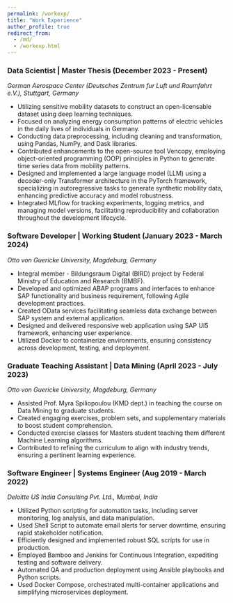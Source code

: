 ```yaml
---
permalink: /workexp/
title: "Work Experience"
author_profile: true
redirect_from:
  - /md/
  - /workexp.html
---
```


### Data Scientist | Master Thesis (December 2023 - Present)

_German Aerospace Center (Deutsches Zentrum fur Luft und Raumfahrt e.V.), Stuttgart, Germany_

* Utilizing sensitive mobility datasets to construct an open-licensable dataset using deep learning techniques.
* Focused on analyzing energy consumption patterns of electric vehicles in the daily lives of individuals in Germany.
* Conducting data preprocessing, including cleaning and transformation, using Pandas, NumPy, and Dask libraries.
* Contributed enhancements to the open-source tool Vencopy, employing object-oriented programming (OOP)
principles in Python to generate time series data from mobility patterns.
* Designed and implemented a large language model (LLM) using a decoder-only Transformer architecture in the PyTorch framework, specializing in autoregressive tasks to generate synthetic mobility data, enhancing predictive accuracy and model robustness.
* Integrated MLflow for tracking experiments, logging metrics, and managing model versions, facilitating reproducibility and collaboration throughout the development lifecycle.

### Software Developer | Working Student (January 2023 - March 2024)

_Otto von Guericke University, Magdeburg, Germany_

* Integral member - Bildungsraum Digital (BIRD) project by Federal Ministry of Education and Research (BMBF).
* Developed and optimized ABAP programs and interfaces to enhance SAP functionality and business requirement,
following Agile development practices.
* Created OData services facilitating seamless data exchange between SAP system and external application.
* Designed and delivered responsive web application using SAP UI5 framework, enhancing user experience.
* Utilized Docker to containerize environments, ensuring consistency across development, testing, and deployment.

### Graduate Teaching Assistant | Data Mining (April 2023 - July 2023)

_Otto von Guericke University, Magdeburg, Germany_

* Assisted Prof. Myra Spiliopoulou (KMD dept.) in teaching the course on Data Mining to graduate students.
* Created engaging exercises, problem sets, and supplementary materials to boost student comprehension.
* Conducted exercise classes for Masters student teaching them different Machine Learning algorithms.
* Contributed to refining the curriculum to align with industry trends, ensuring a pertinent learning experience.

### Software Engineer | Systems Engineer (Aug 2019 - March 2022)

_Deloitte US India Consulting Pvt. Ltd., Mumbai, India_

* Utilized Python scripting for automation tasks, including server monitoring, log analysis, and data manipulation.
* Used Shell Script to automate email alerts for server downtime, ensuring rapid stakeholder notification.
* Efficiently designed and implemented robust SQL scripts for use in production.
* Employed Bamboo and Jenkins for Continuous Integration, expediting testing and software delivery.
* Automated QA and production deployment using Ansible playbooks and Python scripts.
* Used Docker Compose, orchestrated multi-container applications and simplifying microservices deployment.
